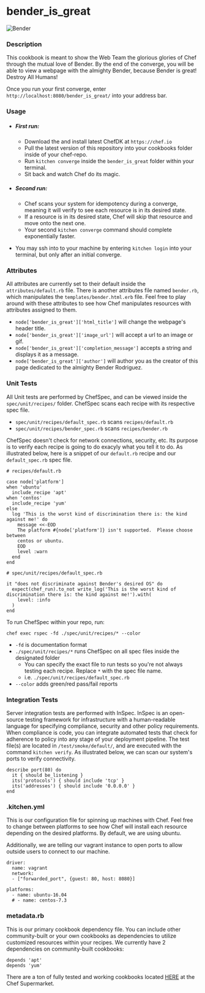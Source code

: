 # bender_is_great

![Bender](http://images2.wikia.nocookie.net/__cb20101105224425/villains/images/thumb/5/51/Bender.jpg/332px-Bender.jpg)

### Description
This cookbook is meant to show the Web Team the glorious glories of Chef through
the mutual love of Bender.  By the end of the converge, you will be able to view
a webpage with the almighty Bender, because Bender is great!  Destroy All Humans!

Once you run your first converge, enter ```http://localhost:8080/bender_is_great/``` into your address bar.

### Usage
* ##### First run:
  * Download the and install latest ChefDK at ```https://chef.io```
  * Pull the latest version of this repository into your cookbooks folder inside of your chef-repo.
  * Run ```kitchen converge``` inside the ```bender_is_great``` folder within your terminal.
  * Sit back and watch Chef do its magic.

* ##### Second run:
  * Chef scans your system for idempotency during a converge, meaning it will verify to see each resource is in its desired state.
  * If a resource is in its desired state, Chef will skip that resource and move onto the next one.
  * Your second ```kitchen converge``` command should complete exponentially faster.


* You may ssh into to your machine by entering ```kitchen login``` into your terminal, but only after an initial converge.

### Attributes
All attributes are currently set to their default inside the ```attributes/default.rb``` file.  There is another attributes file named ```bender.rb```, which manipulates the ```templates/bender.html.erb``` file.  Feel free to play around with these attributes to see how Chef manipulates resources with attributes assigned to them.
* ```node['bender_is_great']['html_title']``` will change the webpage's header title.
* ```node['bender_is_great']['image_url']``` will accept a url to an image or gif.
* ```node['bender_is_great']['completion_message']``` accepts a string and displays it as a message.
* ```node['bender_is_great']['author']``` will author you as the creator of this page dedicated to the almighty Bender Rodriguez.


### Unit Tests
All Unit tests are performed by ChefSpec, and can be viewed inside the ```spec/unit/recipes/``` folder.  ChefSpec scans each recipe with its respective spec file.
* ```spec/unit/recipes/default_spec.rb``` scans ```recipes/default.rb```
* ```spec/unit/recipes/bender_spec.rb``` scans ```recipes/bender.rb```

ChefSpec doesn't check for network connections, security, etc.  Its purpose is to verify each recipe is going to do exacyly what you tell it to do.  As illustrated below, here is a snippet of our ```default.rb``` recipe and our ```default_spec.rb``` spec file.

```
# recipes/default.rb

case node['platform']
when 'ubuntu'
  include_recipe 'apt'
when 'centos'
  include_recipe 'yum'
else
  log 'This is the worst kind of discrimination there is: the kind against me!' do
    message <<-EOD
    The platform #{node['platform']} isn't supported.  Please choose between
    centos or ubuntu.
    EOD
    level :warn
  end
end

# spec/unit/recipes/default_spec.rb

it "does not discriminate against Bender's desired OS" do
  expect(chef_run).to_not write_log('This is the worst kind of discrimination there is: the kind against me!').with(
    level: :info
  )
end
```

To run ChefSpec within your repo, run:

```chef exec rspec -fd ./spec/unit/recipes/* --color```

* ```-fd``` is documentation format
* ```./spec/unit/recipes/*``` runs ChefSpec on all spec files inside the designated folder
   * You can specify the exact file to run tests so you're not always testing each recipe.  Replace ```*``` with the spec file name.
   * i.e. ```./spec/unit/recipes/default_spec.rb```
* ```--color``` adds green/red pass/fail reports

### Integration Tests
Server integration tests are performed with InSpec.  InSpec is an open-source testing framework for infrastructure with a human-readable language for specifying compliance, security and other policy requirements. When compliance is code, you can integrate automated tests that check for adherence to policy into any stage of your deployment pipeline.  The test file(s) are located in ```/test/smoke/default/```, and are executed with the command ```kitchen verify```.  As illustrated below, we can scan our system's ports to verify connectivity.

```
describe port(80) do
  it { should be_listening }
  its('protocols') { should include 'tcp' }
  its('addresses') { should include '0.0.0.0' }
end
```

### .kitchen.yml
This is our configuration file for spinning up machines with Chef.  Feel free to change between platforms to see how Chef will install each resource depending on the desired platforms.  By default, we are using ubuntu.

Additionally, we are telling our vagrant instance to open ports to allow outside users to connect to our machine.

```
driver:
  name: vagrant
  network:
  - ["forwarded_port", {guest: 80, host: 8080}]

platforms:
  - name: ubuntu-16.04
  # - name: centos-7.3
```

### metadata.rb
This is our primary cookbook dependency file.  You can include other community-built or your own cookbooks as dependencies to utilize customized resources within your recipes.  We currently have 2 dependencies on community-built cookbooks:

```
depends 'apt'
depends 'yum'
```

There are a ton of fully tested and working cookbooks located [HERE](https://supermarket.chef.io/dashboard) at the Chef Supermarket.
